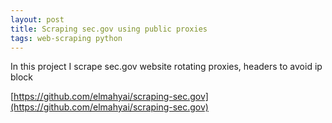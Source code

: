 ```yaml
---
layout: post
title: Scraping sec.gov using public proxies
tags: web-scraping python
---
```

In this project I scrape sec.gov website rotating proxies, headers to avoid ip block

[https://github.com/elmahyai/scraping-sec.gov](https://github.com/elmahyai/scraping-sec.gov)